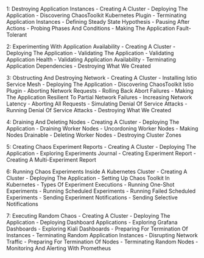 

1: Destroying Application Instances
           - Creating A Cluster
           - Deploying The Application
           - Discovering ChaosToolkit Kubernetes Plugin
           - Terminating Application Instances
           - Defining Steady State Hypothesis
           - Pausing After Actions
           - Probing Phases And Conditions
           - Making The Application Fault-Tolerant

 2: Experimenting With Application Availability
           - Creating A Cluster
           - Deploying The Application
           - Validating The Application
           - Validating Application Health
           - Validating Application Availability
           - Terminating Application Dependencies
           - Destroying What We Created

3: Obstructing And Destroying Network
           - Creating A Cluster
           - Installing Istio Service Mesh
           - Deploying The Application
           - Discovering ChaosToolkit Istio Plugin
           - Aborting Network Requests
           - Rolling Back Abort Failures
           - Making The Application Resilient To Partial Network Failures
           - Increasing Network Latency
           - Aborting All Requests
           - Simulating Denial Of Service Attacks
           - Running Denial Of Service Attacks
           - Destroying What We Created

 4: Draining And Deleting Nodes
            - Creating A Cluster
            - Deploying The Application
            - Draining Worker Nodes
            - Uncordoning Worker Nodes
            - Making Nodes Drainable
            - Deleting Worker Nodes
            - Destroying Cluster Zones

 5: Creating Chaos Experiment Reports
            - Creating A Cluster
            - Deploying The Application
            - Exploring Experiments Journal
            - Creating Experiment Report
            - Creating A Multi-Experiment Report

 6: Running Chaos Experiments Inside A Kubernetes Cluster
            - Creating A Cluster
            - Deploying The Application
            - Setting Up Chaos Toolkit In Kubernetes
            - Types Of Experiment Executions
            - Running One-Shot Experiments
            - Running Scheduled Experiments
            - Running Failed Scheduled Experiments
            - Sending Experiment Notifications
            - Sending Selective Notifications

 7: Executing Random Chaos
            - Creating A Cluster
            - Deploying The Application
            - Deploying Dashboard Applications
            - Exploring Grafana Dashboards
            - Exploring Kiali Dashboards
            - Preparing For Termination Of Instances
            - Terminating Random Application Instances
            - Disrupting Network Traffic
            - Preparing For Termination Of Nodes
            - Terminating Random Nodes
            - Monitoring And Alerting With Prometheus
